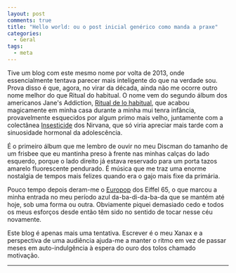 ```yaml
---
layout: post
comments: true
title: "Hello world: ou o post inicial genérico como manda a praxe"
categories:
  - Geral
tags:
  - meta
---
```


Tive um blog com este mesmo nome por volta de 2013, onde essencialmente tentava parecer mais inteligente do que na verdade sou. Prova disso é que, agora, no virar da década, ainda não me ocorre outro nome melhor do que Ritual do habitual. O nome vem do segundo álbum dos americanos Jane's Addiction, [Ritual de lo habitual](https://en.wikipedia.org/wiki/Ritual_de_lo_habitual), que acabou magicamente em minha casa durante a minha mui tenra infância, provavelmente esquecidos por algum primo mais velho, juntamente com a colectânea [Insesticide](https://pt.wikipedia.org/wiki/Incesticide) dos Nirvana, que só viria apreciar mais tarde com a sinuosidade hormonal da adolescência.

É o primeiro álbum que me lembro de ouvir no meu Discman do tamanho de um frisbee que eu mantinha preso à frente nas minhas calças do lado esquerdo, porque o lado direito já estava reservado para um porta tazos amarelo fluorescente pendurado. É música que me traz uma enorme nostalgia de tempos mais felizes quando era o gajo mais fixe da primária.

Pouco tempo depois deram-me o [Europop](https://en.wikipedia.org/wiki/Europop_(album)) dos Eiffel 65, o que marcou a minha entrada no meu período azul da-ba-di-da-ba-da que se mantém até hoje, sob uma forma ou outra. Obviamente piquei demasiado cedo e todos os meus esforços desde então têm sido no sentido de tocar nesse céu novamente. 

Este blog é apenas mais uma tentativa. Escrever é o meu Xanax e a perspectiva de uma audiência ajuda-me a manter o ritmo em vez de passar meses em auto-indulgência à espera do ouro dos tolos chamado motivação.

***